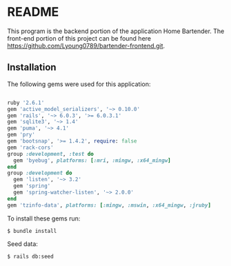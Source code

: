 # README

This program is the backend portion of the application Home Bartender. The front-end portion of this project can be found here https://github.com/Lyoung0789/bartender-frontend.git.

## Installation

The following gems were used for this application:

```ruby

ruby '2.6.1'
gem 'active_model_serializers', '~> 0.10.0'
gem 'rails', '~> 6.0.3', '>= 6.0.3.1'
gem 'sqlite3', '~> 1.4'
gem 'puma', '~> 4.1'
gem 'pry'
gem 'bootsnap', '>= 1.4.2', require: false
gem 'rack-cors'
group :development, :test do
  gem 'byebug', platforms: [:mri, :mingw, :x64_mingw]
end
group :development do
  gem 'listen', '~> 3.2'
  gem 'spring'
  gem 'spring-watcher-listen', '~> 2.0.0'
end
gem 'tzinfo-data', platforms: [:mingw, :mswin, :x64_mingw, :jruby]
```

To install these gems run:

    $ bundle install 

Seed data: 

    $ rails db:seed